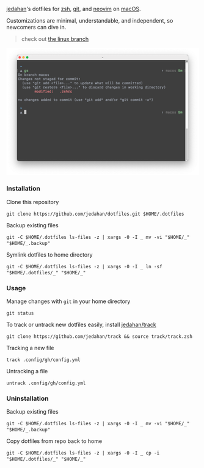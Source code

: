 [jedahan][]'s dotfiles for [zsh][], [git][], and [neovim][] on [macOS][].

Customizations are minimal, understandable, and independent, so newcomers can dive in.

> check out [the linux branch](https://github.com/jedahan/dotfiles/tree/linux)

![screenshot](screenshot.png)

### Installation

Clone this repository

    git clone https://github.com/jedahan/dotfiles.git $HOME/.dotfiles

Backup existing files

    git -C $HOME/.dotfiles ls-files -z | xargs -0 -I _ mv -vi "$HOME/_" "$HOME/_.backup"

Symlink dotfiles to home directory

    git -C $HOME/.dotfiles ls-files -z | xargs -0 -I _ ln -sf "$HOME/.dotfiles/_" "$HOME/_"

### Usage

Manage changes with `git` in your home directory

    git status

To track or untrack new dotfiles easily, install [jedahan/track][]

    git clone https://github.com/jedahan/track && source track/track.zsh

Tracking a new file

    track .config/gh/config.yml

Untracking a file

    untrack .config/gh/config.yml

### Uninstallation


Backup existing files

    git -C $HOME/.dotfiles ls-files -z | xargs -0 -I _ mv -vi "$HOME/_" "$HOME/_.backup"

Copy dotfiles from repo back to home

    git -C $HOME/.dotfiles ls-files -z | xargs -0 -I _ cp -i "$HOME/.dotfiles/_" "$HOME/_"

[jedahan]: http://jonathan.is
[zsh]: https://zsh.org
[git]: https://git-scm.com
[neovim]: https://neovim.io
[macOS]: https://www.apple.com/macos/big-sur
[jedahan/track]: http://github.com/jedahan/track
